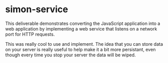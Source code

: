 # simon-service

This deliverable demonstrates converting the JavaScript application into a web application by implementing a web service that listens on a network port for HTTP requests.

This was really cool to use and implement. The idea that you can store data on your server is really useful to help make it a bit more persistant, even though every time you stop your server the data will be wiped. 
